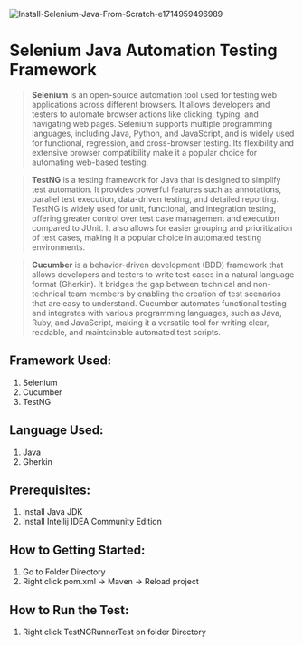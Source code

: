![Install-Selenium-Java-From-Scratch-e1714959496989](https://github.com/user-attachments/assets/6cfb81c4-79e0-4494-b442-a96585deccd6)

# Selenium Java Automation Testing Framework

> **Selenium** is an open-source automation tool used for testing web applications across different browsers. It allows developers and testers to automate browser actions like clicking, typing, and navigating web pages. Selenium supports multiple programming languages, including Java, Python, and JavaScript, and is widely used for functional, regression, and cross-browser testing. Its flexibility and extensive browser compatibility make it a popular choice for automating web-based testing.

> **TestNG** is a testing framework for Java that is designed to simplify test automation. It provides powerful features such as annotations, parallel test execution, data-driven testing, and detailed reporting. TestNG is widely used for unit, functional, and integration testing, offering greater control over test case management and execution compared to JUnit. It also allows for easier grouping and prioritization of test cases, making it a popular choice in automated testing environments.

> **Cucumber** is a behavior-driven development (BDD) framework that allows developers and testers to write test cases in a natural language format (Gherkin). It bridges the gap between technical and non-technical team members by enabling the creation of test scenarios that are easy to understand. Cucumber automates functional testing and integrates with various programming languages, such as Java, Ruby, and JavaScript, making it a versatile tool for writing clear, readable, and maintainable automated test scripts.

## Framework Used:
1. Selenium
2. Cucumber
3. TestNG

## Language Used:
1. Java
2. Gherkin

## Prerequisites:
1. Install Java JDK
2. Install Intellij IDEA Community Edition

## How to Getting Started:
1. Go to Folder Directory
2. Right click pom.xml -> Maven -> Reload project

## How to Run the Test:
1. Right click TestNGRunnerTest on folder Directory
